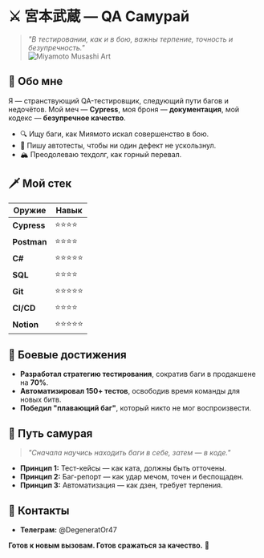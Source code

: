 # ⚔️ 宮本武蔵 — QA Самурай  

> *"В тестировании, как и в бою, важны терпение, точность и безупречность."*  
![Miyamoto Musashi Art](https://i.pinimg.com/originals/0e/20/d8/0e20d8051aee2fa0a161ae3c9d84d078.jpg)  
## 🏯 Обо мне  

Я — странствующий QA-тестировщик, следующий пути багов и недочётов. Мой меч — **Cypress**, моя броня — **документация**, мой кодекс — **безупречное качество**.  

- 🔍 Ищу баги, как Миямото искал совершенство в бою.  
- 🧪 Пишу автотесты, чтобы ни один дефект не ускользнул.  
- 🏔️ Преодолеваю техдолг, как горный перевал.  

## 🗡️ Мой стек  

| Оружие          | Навык          |  
|----------------|---------------|  
| **Cypress**    | ⭐⭐⭐⭐        |  
| **Postman**    | ⭐⭐⭐⭐        |  
| **С#**         | ⭐⭐⭐⭐⭐      |  
| **SQL**        | ⭐⭐⭐⭐        |  
| **Git**        | ⭐⭐⭐⭐⭐      |  
| **CI/CD**      | ⭐⭐⭐⭐        |  
| **Notion**     | ⭐⭐⭐⭐⭐      |  

## 🎌 Боевые достижения  

- **Разработал стратегию тестирования**, сократив баги в продакшене на **70%**.  
- **Автоматизировал 150+ тестов**, освободив время команды для новых битв.  
- **Победил "плавающий баг"**, который никто не мог воспроизвести.  

## 🏮 Путь самурая  

> *"Сначала научись находить баги в себе, затем — в коде."*  

- **Принцип 1:** Тест-кейсы — как ката, должны быть отточены.  
- **Принцип 2:** Баг-репорт — как удар мечом, точен и беспощаден.  
- **Принцип 3:** Автоматизация — как дзен, требует терпения.  

## 📜 Контакты  

- **Телеграм:** @DegeneratOr47  

**Готов к новым вызовам. Готов сражаться за качество.** 🏯  
